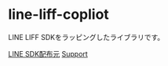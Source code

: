 ﻿# line-liff-copliot
LINE LIFF SDKをラッピングしたライブラリです。

[LINE SDK配布元](https://developers.line.biz/ja/docs/liff/developing-liff-apps/)
[Support](https://twitter.com/macl2189)
